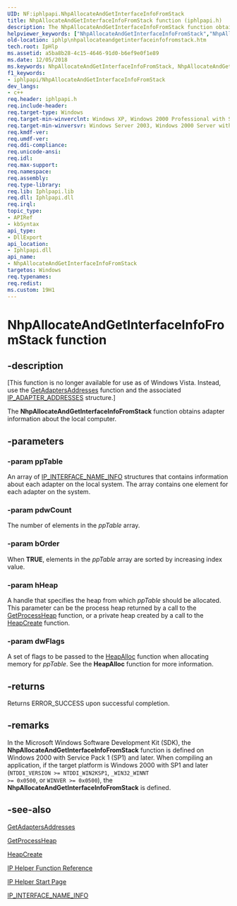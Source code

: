 ```yaml
---
UID: NF:iphlpapi.NhpAllocateAndGetInterfaceInfoFromStack
title: NhpAllocateAndGetInterfaceInfoFromStack function (iphlpapi.h)
description: The NhpAllocateAndGetInterfaceInfoFromStack function obtains adapter information about the local computer.
helpviewer_keywords: ["NhpAllocateAndGetInterfaceInfoFromStack","NhpAllocateAndGetInterfaceInfoFromStack function [IP Helper]","iphlp.nhpallocateandgetinterfaceinfofromstack","iphlpapi/NhpAllocateAndGetInterfaceInfoFromStack"]
old-location: iphlp\nhpallocateandgetinterfaceinfofromstack.htm
tech.root: IpHlp
ms.assetid: a5ba8b28-4c15-4646-91d0-b6ef9e0f1e89
ms.date: 12/05/2018
ms.keywords: NhpAllocateAndGetInterfaceInfoFromStack, NhpAllocateAndGetInterfaceInfoFromStack function [IP Helper], iphlp.nhpallocateandgetinterfaceinfofromstack, iphlpapi/NhpAllocateAndGetInterfaceInfoFromStack
f1_keywords:
- iphlpapi/NhpAllocateAndGetInterfaceInfoFromStack
dev_langs:
- c++
req.header: iphlpapi.h
req.include-header: 
req.target-type: Windows
req.target-min-winverclnt: Windows XP, Windows 2000 Professional with SP1 [desktop apps only]
req.target-min-winversvr: Windows Server 2003, Windows 2000 Server with SP1 [desktop apps only]
req.kmdf-ver: 
req.umdf-ver: 
req.ddi-compliance: 
req.unicode-ansi: 
req.idl: 
req.max-support: 
req.namespace: 
req.assembly: 
req.type-library: 
req.lib: Iphlpapi.lib
req.dll: Iphlpapi.dll
req.irql: 
topic_type:
- APIRef
- kbSyntax
api_type:
- DllExport
api_location:
- Iphlpapi.dll
api_name:
- NhpAllocateAndGetInterfaceInfoFromStack
targetos: Windows
req.typenames: 
req.redist: 
ms.custom: 19H1
---
```


# NhpAllocateAndGetInterfaceInfoFromStack function


## -description


<p class="CCE_Message">[This function is no longer available for use as of Windows Vista. Instead, use the <a href="https://docs.microsoft.com/windows/desktop/api/iphlpapi/nf-iphlpapi-getadaptersaddresses">GetAdaptersAddresses</a>  function and the associated <a href="https://docs.microsoft.com/windows/desktop/api/iptypes/ns-iptypes-ip_adapter_addresses_lh">IP_ADAPTER_ADDRESSES</a> structure.]

The <b>NhpAllocateAndGetInterfaceInfoFromStack</b> function obtains adapter information about the local computer.


## -parameters




### -param ppTable

An array of <a href="https://docs.microsoft.com/windows/desktop/api/iptypes/ns-iptypes-ip_interface_name_info_w2ksp1">IP_INTERFACE_NAME_INFO</a> structures that contains information about each adapter on the local system. The array contains one element for each adapter on the system.


### -param pdwCount

The number of elements in the <i>ppTable</i> array.


### -param bOrder

When <b>TRUE</b>, elements in the <i>ppTable</i> array are sorted by increasing index value.


### -param hHeap

A handle that specifies the heap from which <i>ppTable</i> should be allocated. This parameter can be the process heap returned by a call to the <a href="https://docs.microsoft.com/windows/desktop/api/heapapi/nf-heapapi-getprocessheap">GetProcessHeap</a> function, or a private heap created by a call to the <a href="https://docs.microsoft.com/windows/desktop/api/heapapi/nf-heapapi-heapcreate">HeapCreate</a> function.


### -param dwFlags

A set of flags to be passed to the <a href="https://docs.microsoft.com/windows/desktop/api/heapapi/nf-heapapi-heapalloc">HeapAlloc</a> function when allocating memory for <i>ppTable</i>. See the <b>HeapAlloc</b> function for more information.


## -returns



Returns ERROR_SUCCESS upon successful completion.




## -remarks



In the Microsoft Windows Software Development Kit (SDK), the <b>NhpAllocateAndGetInterfaceInfoFromStack</b> function is  defined on Windows 2000 with Service Pack 1 (SP1) and later. When compiling an application, if the target platform is Windows 2000 with SP1 and later (<code>NTDDI_VERSION &gt;= NTDDI_WIN2KSP1</code>, <code>_WIN32_WINNT &gt;= 0x0500</code>, or <code>WINVER &gt;= 0x0500</code>), the <b>NhpAllocateAndGetInterfaceInfoFromStack</b> is defined.




## -see-also




<a href="https://docs.microsoft.com/windows/desktop/api/iphlpapi/nf-iphlpapi-getadaptersaddresses">GetAdaptersAddresses</a>



<a href="https://docs.microsoft.com/windows/desktop/api/heapapi/nf-heapapi-getprocessheap">GetProcessHeap</a>



<a href="https://docs.microsoft.com/windows/desktop/api/heapapi/nf-heapapi-heapcreate">HeapCreate</a>



<a href="https://docs.microsoft.com/windows/desktop/IpHlp/ip-helper-function-reference">IP
				Helper Function Reference</a>



<a href="https://docs.microsoft.com/windows/desktop/IpHlp/ip-helper-start-page">IP
				Helper Start Page</a>



<a href="https://docs.microsoft.com/windows/desktop/api/iptypes/ns-iptypes-ip_interface_name_info_w2ksp1">IP_INTERFACE_NAME_INFO</a>
 

 

